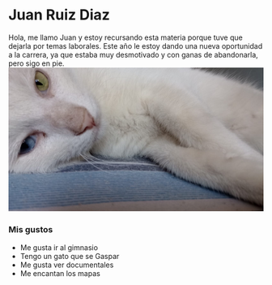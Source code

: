 # Juan Ruiz Diaz
Hola, me llamo Juan y estoy recursando esta materia porque tuve que dejarla por temas laborales.
Este año le estoy dando una nueva oportunidad a la carrera, ya que estaba muy desmotivado y con ganas de abandonarla, pero sigo en pie.
![Logo UNAHUR](./FotoGaspar.jpeg)



### Mis gustos
- Me gusta ir al gimnasio
- Tengo un gato que se Gaspar
- Me gusta ver documentales
- Me encantan los mapas
